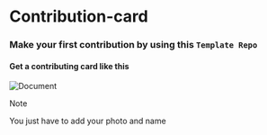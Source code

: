 # Contribution-card
### Make your first contribution by using this `Template Repo`

#### Get a contributing card like this 
![Document](https://github.com/VinitGurjar/Contribution-card/assets/97173586/9e40d2e3-36a7-4dac-93e1-5fb1d8394ef5)

>[!NOTE]
>You just have to add your photo and name
